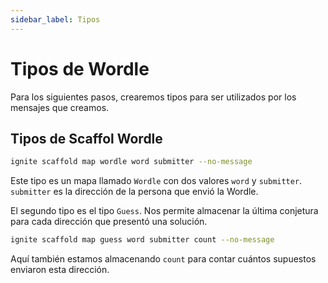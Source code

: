 ```yaml
---
sidebar_label: Tipos
---
```


# Tipos de Wordle

Para los siguientes pasos, crearemos tipos para ser utilizados por los mensajes que creamos.

## Tipos de Scaffol Wordle

```sh
ignite scaffold map wordle word submitter --no-message
```

Este tipo es un mapa llamado `Wordle` con dos valores `word` y `submitter`. `submitter` es la dirección de la persona que envió la Wordle.

El segundo tipo es el tipo `Guess`. Nos permite almacenar la última conjetura para cada dirección que presentó una solución.

```sh
ignite scaffold map guess word submitter count --no-message
```

Aquí también estamos almacenando `count` para contar cuántos supuestos enviaron esta dirección.
